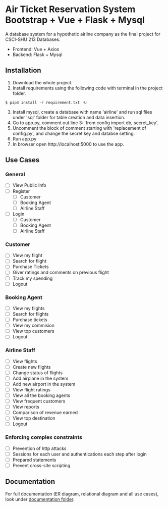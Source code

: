 # Air Ticket Reservation System Bootstrap + Vue + Flask + Mysql
A database system for a hypothetic airline company as the final project for CSCI-SHU 213 Databases.
* Frontend: Vue + Axios
* Backend: Flask + Mysql

## Installation
1. Download the whole project.
2. Install requirements using the following code with terminal in the project folder.
```
$ pip3 install -r requirement.txt -U
```
3. Install mysql, create a database with name 'airline' and run sql files under 'sql' folder for table creation and data insertion.
4. Go to app.py, comment out line 3: 'from config import db, secret_key'.
5. Uncomment the block of comment starting with 'replacement of config.py', and change the secret key and databse setting.
6. Run app.py
7. In browser open http://localhost:5000 to use the app.

## Use Cases
### General
- [ ] View Public Info
- [ ] Register
  - [ ] Customer
  - [ ] Booking Agent
  - [ ] Airline Staff

- [ ] Login
  - [ ] Customer
  - [ ] Booking Agent
  - [ ] Airline Staff
### Customer
- [ ] View my flight
- [ ] Search for flight
- [ ] Purchase Tickets
- [ ] Giver ratings and comments on previous flight
- [ ] Track my spending
- [ ] Logout
### Booking Agent
- [ ] View my flights
- [ ] Search for flights
- [ ] Purchase tickets
- [ ] View my commision
- [ ] View top customers
- [ ] Logout
### Airline Staff
- [ ] View flights
- [ ] Create new flights
- [ ] Change status of flights
- [ ] Add airplane in the system
- [ ] Add new airport in the system
- [ ] View flight ratings
- [ ] View all the booking agents
- [ ] View frequent customers
- [ ] View reports
- [ ] Comparison of revenue earned
- [ ] View top destination
- [ ] Logout
### Enforcing complex constraints
- [ ] Prevention of http attacks
- [ ] Sessions for each user and authentications each step after login
- [ ] Prepared statements
- [ ] Prevent cross-site scripting

## Documentation
For full documentation (ER diagram, relational diagram and all use cases), look under [documentation folder](/documentation).
